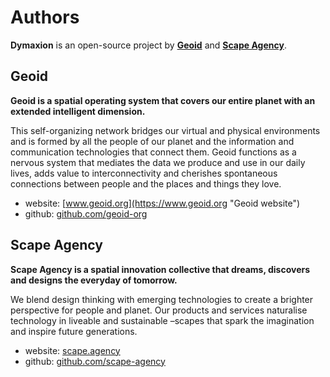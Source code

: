 # Authors

**Dymaxion** is an open-source project by **[Geoid](https://www.geoid.org "Geoid website")** and **[Scape Agency](https://www.scape.agency "Scape Agency website")**.


## Geoid

**Geoid is a spatial operating system that covers our entire planet with an extended intelligent dimension.**

This self-organizing network bridges our virtual and physical environments and is formed by all the people of our planet and the information and communication technologies that connect them. Geoid functions as a nervous system that mediates the data we produce and use in our daily lives, adds value to interconnectivity and cherishes spontaneous connections between people and the places and things they love.

- website: [www.geoid.org](https://www.geoid.org "Geoid website")
- github: [github.com/geoid-org](https://github.com/geoid-org "Geoid Github")


## Scape Agency

**Scape Agency is a spatial innovation collective that dreams, discovers and designs the everyday of tomorrow.**

We blend design thinking with emerging technologies to create a brighter perspective for people and planet. Our products and services naturalise technology in liveable and sustainable –scapes that spark the imagination and inspire future generations.

- website: [scape.agency](https://www.scape.agency "Scape Agency website")
- github: [github.com/scape-agency](https://github.com/scape-agency "Scape Agency Github")
